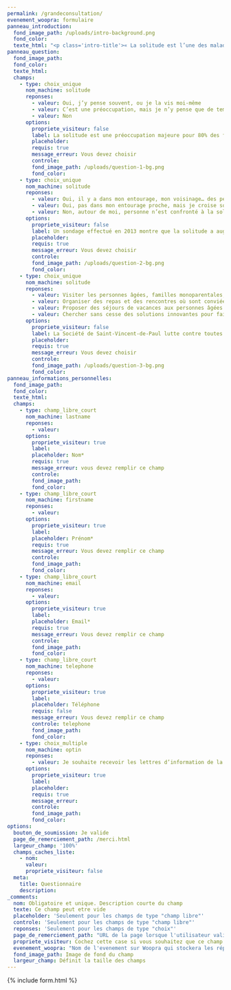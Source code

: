```yaml
---
permalink: /grandeconsultation/
evenement_woopra: formulaire
panneau_introduction:
  fond_image_path: /uploads/intro-background.png
  fond_color:
  texte_html: "<p class='intro-title'>« La solitude est l’une des maladies  les plus répandues »</p><img class='pape' src='/uploads/pape.png' alt='Pape François'/><p class='pape-name'>Pape François</p><p class='description'>Aidez la Société Saint-Vincent-de-Paul à adapter ses actions aux nouvelles formes de solitude et à leurs conséquences. Prenez quelques instants pour répondre à cette consultation personnelle. Merci</p><a class='button' href='#slide-0'>Je donne mon avis</a>"
panneau_question:
  fond_image_path:
  fond_color:
  texte_html: 
  champs:
    - type: choix_unique
      nom_machine: solitude
      reponses:
        - valeur: Oui, j’y pense souvent, ou je la vis moi-même
        - valeur: C’est une préoccupation, mais je n’y pense que de temps en temps
        - valeur: Non
      options:
        propriete_visiteur: false
        label: La solitude est une préoccupation majeure pour 80% des français*. L’est-elle aussi pour vous ?
        placeholder:
        requis: true
        message_erreur: Vous devez choisir
        controle:
        fond_image_path: /uploads/question-1-bg.png
        fond_color:
    - type: choix_unique
      nom_machine: solitude
      reponses:
        - valeur: Oui, il y a dans mon entourage, mon voisinage… des personnes qui sont très seules.
        - valeur: Oui, pas dans mon entourage proche, mais je croise souvent des personnes qui me semblent souffrir de solitude.
        - valeur: Non, autour de moi, personne n’est confronté à la solitude.
      options:
        propriete_visiteur: false
        label: Un sondage effectué en 2013 montre que la solitude a augmenté en France, touchant 5 millions de Français en 2013 contre 4 millions en 2010. Avez-vous constaté cette tendance ?
        placeholder:
        requis: true
        message_erreur: Vous devez choisir
        controle:
        fond_image_path: /uploads/question-2-bg.png
        fond_color:
    - type: choix_unique
      nom_machine: solitude
      reponses:
        - valeur: Visiter les personnes âgées, familles monoparentales, personnes hospitalisées et personnes sans logis…
        - valeur: Organiser des repas et des rencontres où sont conviées les personnes seules
        - valeur: Proposer des séjours de vacances aux personnes âgées et aux familles pauvres et isolées
        - valeur: Chercher sans cesse des solutions innovantes pour faire face aux nouvelles situations de pauvreté
      options:
        propriete_visiteur: false
        label: La Société de Saint-Vincent-de-Paul lutte contre toutes les formes de solitude au quotidien. Parmi les actions qu’elle mène dans ce domaine, lesquelles vous semblent particulièrement importantes ? (Plusieurs réponses possibles)
        placeholder:
        requis: true
        message_erreur: Vous devez choisir
        controle:
        fond_image_path: /uploads/question-3-bg.png
        fond_color:
panneau_informations_personnelles:
  fond_image_path:
  fond_color:
  texte_html:
  champs:
    - type: champ_libre_court
      nom_machine: lastname
      reponses:
        - valeur:
      options:
        propriete_visiteur: true
        label: 
        placeholder: Nom*
        requis: true
        message_erreur: vous devez remplir ce champ
        controle:
        fond_image_path:
        fond_color:
    - type: champ_libre_court
      nom_machine: firstname
      reponses:
        - valeur:
      options:
        propriete_visiteur: true
        label: 
        placeholder: Prénom*
        requis: true
        message_erreur: Vous devez remplir ce champ
        controle:
        fond_image_path:
        fond_color:
    - type: champ_libre_court
      nom_machine: email
      reponses:
        - valeur: 
      options:
        propriete_visiteur: true
        label: 
        placeholder: Email*
        requis: true
        message_erreur: Vous devez remplir ce champ
        controle: 
        fond_image_path:
        fond_color:
    - type: champ_libre_court
      nom_machine: telephone
      reponses:
        - valeur:
      options:
        propriete_visiteur: true
        label:
        placeholder: Téléphone
        requis: false
        message_erreur: Vous devez remplir ce champ
        controle: telephone
        fond_image_path:
        fond_color:
    - type: choix_multiple
      nom_machine: optin
      reponses:
        - valeur: Je souhaite recevoir les lettres d’information de la part de la Société de Saint-Vincent-de-Paul
      options:
        propriete_visiteur: true
        label:
        placeholder:
        requis: true
        message_erreur:
        controle:
        fond_image_path:
        fond_color:
options:
  bouton_de_soumission: Je valide
  page_de_remerciement_path: /merci.html
  largeur_champ: '100%'
  champs_caches_liste:
    - nom: 
      valeur: 
      propriete_visiteur: false
  meta:
    title: Questionnaire
    description:
_comments:
  nom: Obligatoire et unique. Description courte du champ
  texte: Ce champ peut etre vide
  placeholder: 'Seulement pour les champs de type "champ libre"'
  controle: 'Seulement pour les champs de type "champ libre"'
  reponses: 'Seulement pour les champs de type "choix"'
  page_de_remerciement_path: "URL de la page lorsque l'utilisateur valide le formulaire"
  propriete_visiteur: Cochez cette case si vous souhaitez que ce champ remonte dans les propriétés du visiteur sur Woopra
  evenement_woopra: "Nom de l'evenement sur Woopra qui stockera les répondants"
  fond_image_path: Image de fond du champ
  largeur_champ: Définit la taille des champs
---
```

{% include form.html %}

